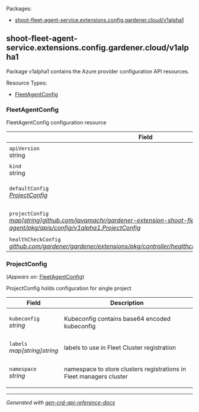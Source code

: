 <p>Packages:</p>
<ul>
<li>
<a href="#shoot-fleet-agent-service.extensions.config.gardener.cloud%2fv1alpha1">shoot-fleet-agent-service.extensions.config.gardener.cloud/v1alpha1</a>
</li>
</ul>
<h2 id="shoot-fleet-agent-service.extensions.config.gardener.cloud/v1alpha1">shoot-fleet-agent-service.extensions.config.gardener.cloud/v1alpha1</h2>
<p>
<p>Package v1alpha1 contains the Azure provider configuration API resources.</p>
</p>
Resource Types:
<ul><li>
<a href="#shoot-fleet-agent-service.extensions.config.gardener.cloud/v1alpha1.FleetAgentConfig">FleetAgentConfig</a>
</li></ul>
<h3 id="shoot-fleet-agent-service.extensions.config.gardener.cloud/v1alpha1.FleetAgentConfig">FleetAgentConfig
</h3>
<p>
<p>FleetAgentConfig configuration resource</p>
</p>
<table>
<thead>
<tr>
<th>Field</th>
<th>Description</th>
</tr>
</thead>
<tbody>
<tr>
<td>
<code>apiVersion</code></br>
string</td>
<td>
<code>
shoot-fleet-agent-service.extensions.config.gardener.cloud/v1alpha1
</code>
</td>
</tr>
<tr>
<td>
<code>kind</code></br>
string
</td>
<td><code>FleetAgentConfig</code></td>
</tr>
<tr>
<td>
<code>defaultConfig</code></br>
<em>
<a href="#shoot-fleet-agent-service.extensions.config.gardener.cloud/v1alpha1.ProjectConfig">
ProjectConfig
</a>
</em>
</td>
<td>
<p>DefaultConfiguration holds default config applied if no project config found</p>
</td>
</tr>
<tr>
<td>
<code>projectConfig</code></br>
<em>
<a href="#shoot-fleet-agent-service.extensions.config.gardener.cloud/v1alpha1.ProjectConfig">
map[string]github.com/javamachr/gardener-extension-shoot-fleet-agent/pkg/apis/config/v1alpha1.ProjectConfig
</a>
</em>
</td>
<td>
<p>ProjectConfiguration holds configuration overrides for each project</p>
</td>
</tr>
<tr>
<td>
<code>healthCheckConfig</code></br>
<em>
<a href="https://github.com/gardener/gardener/extensions/pkg/controller/healthcheck/config">
github.com/gardener/gardener/extensions/pkg/controller/healthcheck/config.HealthCheckConfig
</a>
</em>
</td>
<td>
</td>
</tr>
</tbody>
</table>
<h3 id="shoot-fleet-agent-service.extensions.config.gardener.cloud/v1alpha1.ProjectConfig">ProjectConfig
</h3>
<p>
(<em>Appears on:</em>
<a href="#shoot-fleet-agent-service.extensions.config.gardener.cloud/v1alpha1.FleetAgentConfig">FleetAgentConfig</a>)
</p>
<p>
<p>ProjectConfig holds configuration for single project</p>
</p>
<table>
<thead>
<tr>
<th>Field</th>
<th>Description</th>
</tr>
</thead>
<tbody>
<tr>
<td>
<code>kubeconfig</code></br>
<em>
string
</em>
</td>
<td>
<p>Kubeconfig contains base64 encoded kubeconfig</p>
</td>
</tr>
<tr>
<td>
<code>labels</code></br>
<em>
map[string]string
</em>
</td>
<td>
<p>labels to use in Fleet Cluster registration</p>
</td>
</tr>
<tr>
<td>
<code>namespace</code></br>
<em>
string
</em>
</td>
<td>
<p>namespace to store clusters registrations in Fleet managers cluster</p>
</td>
</tr>
</tbody>
</table>
<hr/>
<p><em>
Generated with <a href="https://github.com/ahmetb/gen-crd-api-reference-docs">gen-crd-api-reference-docs</a>
</em></p>
